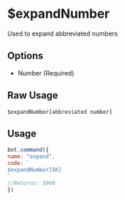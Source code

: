 # $expandNumber
Used to expand abbreviated numbers

## Options
- Number (Required)

## Raw Usage
`$expandNumber[abbreviated number]`

## Usage

```js
bot.command({
name: "expand",
code: `
$expandNumber[5K]
`
//Returns: 5000
})
```
